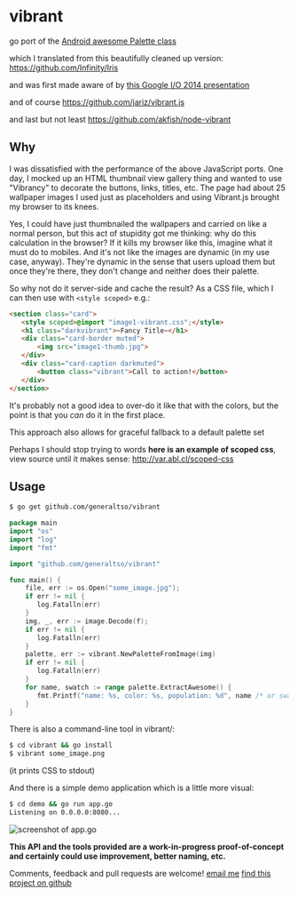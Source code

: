 # vibrant

go port of the [Android awesome Palette class](https://android.googlesource.com/platform/frameworks/support/+/b14fc7c/v7/palette/src/android/support/v7/graphics/)

which I translated from this beautifully cleaned up version:
https://github.com/Infinity/Iris

and was first made aware of by [this Google I/O 2014 presentation](https://www.youtube.com/watch?v=ctzWKRlTYHQ?t=451)

and of course
https://github.com/jariz/vibrant.js

and last but not least
https://github.com/akfish/node-vibrant

## Why

I was dissatisfied with the performance of the above JavaScript ports. One day, I mocked up an HTML thumbnail view gallery thing and wanted to use "Vibrancy" to decorate the buttons, links, titles, etc. The page had about 25 wallpaper images I used just as placeholders and using Vibrant.js brought my browser to its knees.

Yes, I could have just thumbnailed the wallpapers and carried on like a normal person, but this act of stupidity got me thinking: why do this calculation in the browser? If it kills my browser like this, imagine what it must do to mobiles. And it's not like the images are dynamic (in my use case, anyway). They're dynamic in the sense that users upload them but once they're there, they don't change and neither does their palette.

So why not do it server-side and cache the result? As a CSS file, which I can then use with `<style scoped>` e.g.:
```HTML
<section class="card">
   <style scoped>@import "image1-vibrant.css";</style>
   <h1 class="darkvibrant">~Fancy Title~</h1>
   <div class="card-border muted">
       <img src="image1-thumb.jpg">
   </div>
   <div class="card-caption darkmuted">
       <button class="vibrant">Call to action!</button>
   </div>
</section>
```


It's probably not a good idea to over-do it like that with the colors, but the point is that you *can* do it in the first place.

This approach also allows for graceful fallback to a default palette set

Perhaps I should stop trying to words **here is an example of scoped css**, view source until it makes sense:
http://var.abl.cl/scoped-css

## Usage
```bash
$ go get github.com/generaltso/vibrant
```

```go
package main
import "os"
import "log"
import "fmt"

import "github.com/generaltso/vibrant"

func main() {
    file, err := os.Open("some_image.jpg");
    if err != nil {
       log.Fatalln(err)
    }
    img, _, err := image.Decode(f);
    if err != nil {
       log.Fatalln(err)
    }
    palette, err := vibrant.NewPaletteFromImage(img)
    if err != nil {
       log.Fatalln(err)
    }
    for name, swatch := range palette.ExtractAwesome() {
       fmt.Printf("name: %s, color: %s, population: %d", name /* or swatch.Name */, swatch.RGBHex(), swatch.Population)
    }
}
```

There is also a command-line tool in vibrant/:
```bash
$ cd vibrant && go install
$ vibrant some_image.png
```
(it prints CSS to stdout)

And there is a simple demo application which is a little more visual:
```bash
$ cd demo && go run app.go
Listening on 0.0.0.0:8080...
```
![screenshot of app.go](http://var.abl.cl/better.png)

**This API and the tools provided are a work-in-progress proof-of-concept and certainly could use improvement, better naming, etc.**

Comments, feedback and pull requests are welcome!
[email me](mailto:tso@teknik.io)
[find this project on github](https://github.com/generaltso/vibrant)
